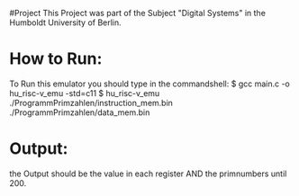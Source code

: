 #Project
This Project was part of the Subject "Digital Systems" in the Humboldt University of Berlin.

# How to Run:
To Run this emulator you should type in the commandshell:
  $ gcc main.c -o hu_risc-v_emu -std=c11
  $ hu_risc-v_emu ./ProgrammPrimzahlen/instruction_mem.bin ./ProgrammPrimzahlen/data_mem.bin
  
# Output: 
the Output should be the value in each register AND the primnumbers until 200. 
